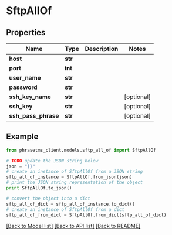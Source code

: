 # SftpAllOf

## Properties

| Name                | Type    | Description | Notes      |
| ------------------- | ------- | ----------- | ---------- |
| **host**            | **str** |             |
| **port**            | **int** |             |
| **user_name**       | **str** |             |
| **password**        | **str** |             |
| **ssh_key_name**    | **str** |             | [optional] |
| **ssh_key**         | **str** |             | [optional] |
| **ssh_pass_phrase** | **str** |             | [optional] |

## Example

```python
from phrasetms_client.models.sftp_all_of import SftpAllOf

# TODO update the JSON string below
json = "{}"
# create an instance of SftpAllOf from a JSON string
sftp_all_of_instance = SftpAllOf.from_json(json)
# print the JSON string representation of the object
print SftpAllOf.to_json()

# convert the object into a dict
sftp_all_of_dict = sftp_all_of_instance.to_dict()
# create an instance of SftpAllOf from a dict
sftp_all_of_from_dict = SftpAllOf.from_dict(sftp_all_of_dict)
```

[[Back to Model list]](../README.md#documentation-for-models) [[Back to API list]](../README.md#documentation-for-api-endpoints) [[Back to README]](../README.md)
